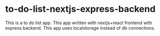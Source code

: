 # to-do-list-nextjs-express-backend
This is a to do list app.
This app written with nextjs+react frontend with express backend.
This app uses localstorage instead of db connections.

